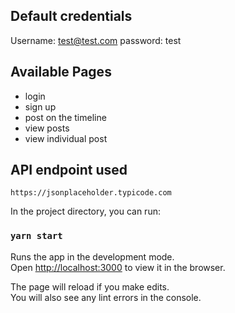 
## Default credentials

Username: test@test.com
password: test

## Available Pages

* login
* sign up
* post on the timeline
* view posts
* view individual post

## API endpoint used

`https://jsonplaceholder.typicode.com`


In the project directory, you can run:

### `yarn start`

Runs the app in the development mode.\
Open [http://localhost:3000](http://localhost:3000) to view it in the browser.

The page will reload if you make edits.\
You will also see any lint errors in the console.
